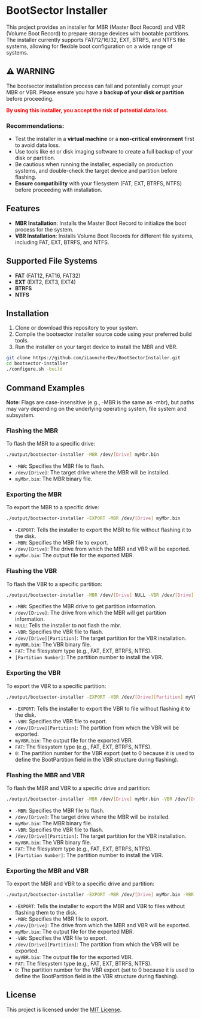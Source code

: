 # BootSector Installer

This project provides an installer for MBR (Master Boot Record) and VBR (Volume Boot Record) to prepare storage devices with bootable partitions. The installer currently supports FAT/12/16/32, EXT, BTRFS, and NTFS file systems, allowing for flexible boot configuration on a wide range of systems.

## ⚠️ **WARNING**

The bootsector installation process can fail and potentially corrupt your MBR or VBR. Please ensure you have a **backup of your disk or partition** before proceeding.

<span style="color:red;">**By using this installer, you accept the risk of potential data loss.**</span>

### Recommendations:
- Test the installer in a **virtual machine** or a **non-critical environment** first to avoid data loss.
- Use tools like `dd` or disk imaging software to create a full backup of your disk or partition.
- Be cautious when running the installer, especially on production systems, and double-check the target device and partition before flashing.
- **Ensure compatibility** with your filesystem (FAT, EXT, BTRFS, NTFS) before proceeding with installation.

## Features

- **MBR Installation**: Installs the Master Boot Record to initialize the boot process for the system.
- **VBR Installation**: Installs Volume Boot Records for different file systems, including FAT, EXT, BTRFS, and NTFS.

## Supported File Systems

- **FAT** (FAT12, FAT16, FAT32)
- **EXT** (EXT2, EXT3, EXT4)
- **BTRFS**
- **NTFS**

## Installation

1. Clone or download this repository to your system.
2. Compile the bootsector installer source code using your preferred build tools.
3. Run the installer on your target device to install the MBR and VBR.

```bash
git clone https://github.com/iLauncherDev/BootSectorInstaller.git
cd bootsector-installer
./configure.sh -build
```

## Command Examples

**Note**: Flags are case-insensitive (e.g., -MBR is the same as -mbr), but paths may vary depending on the underlying operating system, file system and subsystem.

### Flashing the MBR

To flash the MBR to a specific drive:

```bash
./output/bootsector-installer -MBR /dev/[Drive] myMbr.bin
```
- `-MBR`: Specifies the MBR file to flash.
- `/dev/[Drive]`: The target drive where the MBR will be installed.
- `myMbr.bin`: The MBR binary file.

### Exporting the MBR

To export the MBR to a specific drive:

```bash
./output/bootsector-installer -EXPORT -MBR /dev/[Drive] myMbr.bin
```
- `-EXPORT`: Tells the installer to export the MBR to file without flashing it to the disk.
- `-MBR`: Specifies the MBR file to export.
- `/dev/[Drive]`: The drive from which the MBR and VBR will be exported.
- `myMbr.bin`: The output file for the exported MBR.

### Flashing the VBR

To flash the VBR to a specific partition:

```bash
./output/bootsector-installer -MBR /dev/[Drive] NULL -VBR /dev/[Drive][Partition] myVBR.bin FAT [Partition Number]
```
- `-MBR`: Specifies the MBR drive to get partition information.
- `/dev/[Drive]`: The drive from which the MBR will get partition information.
- `NULL`: Tells the installer to not flash the mbr.
- `-VBR`: Specifies the VBR file to flash.
- `/dev/[Drive][Partition]`: The target partition for the VBR installation.
- `myVBR.bin`: The VBR binary file.
- `FAT`: The filesystem type (e.g., FAT, EXT, BTRFS, NTFS).
- `[Partition Number]`: The partition number to install the VBR.

### Exporting the VBR

To export the VBR to a specific partition:

```bash
./output/bootsector-installer -EXPORT -VBR /dev/[Drive][Partition] myVBR.bin FAT [Partition Number]
```
- `-EXPORT`: Tells the installer to export the VBR to file without flashing it to the disk.
- `-VBR`: Specifies the VBR file to export.
- `/dev/[Drive][Partition]`: The partition from which the VBR will be exported.
- `myVBR.bin`: The output file for the exported VBR.
- `FAT`: The filesystem type (e.g., FAT, EXT, BTRFS, NTFS).
- `0`: The partition number for the VBR export (set to 0 because it is used to define the BootPartition field in the VBR structure during flashing).

### Flashing the MBR and VBR

To flash the MBR and VBR to a specific drive and partition:

```bash
./output/bootsector-installer -MBR /dev/[Drive] myMbr.bin -VBR /dev/[Drive][Partition] myVBR.bin FAT [Partition Number]
```
- `-MBR`: Specifies the MBR file to flash.
- `/dev/[Drive]`: The target drive where the MBR will be installed.
- `myMbr.bin`: The MBR binary file.
- `-VBR`: Specifies the VBR file to flash.
- `/dev/[Drive][Partition]`: The target partition for the VBR installation.
- `myVBR.bin`: The VBR binary file.
- `FAT`: The filesystem type (e.g., FAT, EXT, BTRFS, NTFS).
- `[Partition Number]`: The partition number to install the VBR.

### Exporting the MBR and VBR

To export the MBR and VBR to a specific drive and partition:

```bash
./output/bootsector-installer -EXPORT -MBR /dev/[Drive] myMbr.bin -VBR /dev/[Drive][Partition] myVBR.bin FAT [Partition Number]
```

- `-EXPORT`: Tells the installer to export the MBR and VBR to files without flashing them to the disk.
- `-MBR`: Specifies the MBR file to export.
- `/dev/[Drive]`: The drive from which the MBR and VBR will be exported.
- `myMbr.bin`: The output file for the exported MBR.
- `-VBR`: Specifies the VBR file to export.
- `/dev/[Drive][Partition]`: The partition from which the VBR will be exported.
- `myVBR.bin`: The output file for the exported VBR.
- `FAT`: The filesystem type (e.g., FAT, EXT, BTRFS, NTFS).
- `0`: The partition number for the VBR export (set to 0 because it is used to define the BootPartition field in the VBR structure during flashing).

## License

This project is licensed under the [MIT License](LICENSE).
